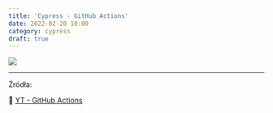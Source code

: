 ```yaml
---
title: 'Cypress - GitHub Actions'
date: 2022-02-20 10:00
category: cypress
draft: true
---
```


![](https://www.cypress.io/static/cypress-io-logo-social-share-8fb8a1db3cdc0b289fad927694ecb415.png)




----

Źródła:

🎥 [YT - GitHub Actions](https://www.youtube.com/playlist?list=PL8GlT7H3xOcLJMIPhxlZ8W9kgbeMqW7cH)




